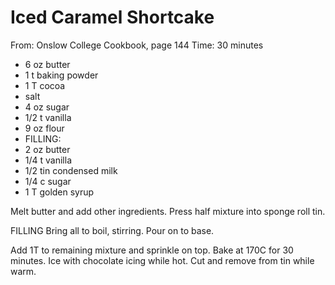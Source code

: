 # Iced Caramel Shortcake
From: Onslow College Cookbook, page 144
Time: 30 minutes

* 6 oz butter
* 1 t baking powder
* 1 T cocoa
* salt
* 4 oz sugar
* 1/2 t vanilla
* 9 oz flour
* FILLING:
* 2 oz butter
* 1/4 t vanilla
* 1/2 tin condensed milk
* 1/4 c sugar
* 1 T golden syrup

Melt butter and add other ingredients.  Press half mixture into sponge roll tin.  

FILLING
Bring all to boil, stirring.  Pour on to base.  

Add 1T to remaining mixture and sprinkle on top.  Bake at 170C for 30 minutes.  Ice with chocolate icing while hot.  Cut and remove from tin while warm.

